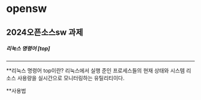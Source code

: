 # opensw
2024오픈소스sw  과제
----
##### 리눅스 명령어 [top]
----

**리눅스 명령어 top이란? 
리눅스에서 실행 준인 프로세스들의 현재 상태와 시스템 리소스 사용량을 실시간으로 모니터링하는 유틸리티이다.

**사용법
